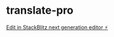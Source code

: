 # translate-pro

[Edit in StackBlitz next generation editor ⚡️](https://stackblitz.com/~/github.com/jackchouchani/translate-pro)